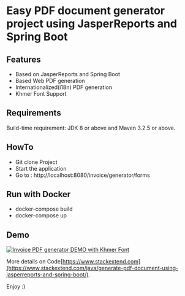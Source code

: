 # Easy PDF document generator project using JasperReports and Spring Boot

## Features

- Based on JasperReports and Spring Boot
- Based Web PDF generation
- Internationalized(i18n) PDF generation
- Khmer Font Support

## Requirements

Build-time requirement: JDK 8 or above and Maven 3.2.5 or above.

## HowTo

- Git clone Project
- Start the application
- Go to : http://localhost:8080/invoice/generator/forms

## Run with Docker

- docker-compose build
- docker-compose up

## Demo

[![Invoice PDF generator DEMO with Khmer Font](https://www.stackextend.com/wp-content/uploads/2020/02/invoice-pdf-generator-demo-1.jpg)](https://www.youtube.com/watch?v=H1_sCoRV5QM)


More details on Code[https://www.stackextend.com](https://www.stackextend.com/java/generate-pdf-document-using-jasperreports-and-spring-boot/).

Enjoy :)

